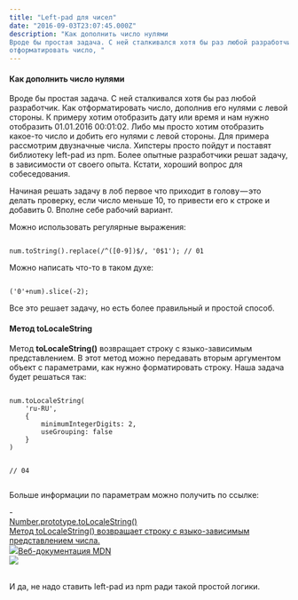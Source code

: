 ```yaml
---
title: "Left-pad для чисел"
date: "2016-09-03T23:07:45.000Z"
description: "Как дополнить число нулями
Вроде бы простая задача. С ней сталкивался хотя бы раз любой разработчик. Как
отформатировать число, "
---
```


<h4 id="-">Как дополнить число нулями</h4><p>Вроде бы простая задача. С ней сталкивался хотя бы раз любой разработчик. Как отформатировать число, дополнив его нулями с левой стороны. К примеру хотим отобразить дату или время и нам нужно отобразить 01.01.2016 00:01:02. Либо мы просто хотим отобразить какое-то число и добить его нулями с левой стороны. Для примера рассмотрим двузначные числа. Хипстеры просто пойдут и поставят библиотеку left-pad из npm. Более опытные разработчики решат задачу, в зависимости от своего опыта. Кстати, хороший вопрос для собеседования.</p><p>Начиная решать задачу в лоб первое что приходит в голову — это делать проверку, если число меньше 10, то привести его к строке и добавить 0. Вполне себе рабочий вариант.</p><p>Можно использовать регулярные выражения:</p><pre><code class="language-javascript">
num.toString().replace(/^([0-9])$/, '0$1'); // 01
</code></pre><p>Можно написать что-то в таком духе:</p><pre><code class="language-javascript">
('0'+num).slice(-2);
</code></pre><p>Все это решает задачу, но есть более правильный и простой способ.</p><h4 id="-tolocalestring">Метод toLocaleString</h4><p>Метод <strong><strong>toLocaleString()</strong></strong> возвращает строку с языко-зависимым представлением. В этот метод можно передавать вторым аргументом объект с параметрами, как нужно форматировать строку. Наша задача будет решаться так:</p><pre><code class="language-javascript">
num.toLocaleString(
    'ru-RU',
    {
        minimumIntegerDigits: 2,
        useGrouping: false
    }
)

// 04</code></pre><p>Больше информации по параметрам можно получить по ссылке:</p>- <a class="kg-bookmark-container" href="https://developer.mozilla.org/ru/docs/Web/JavaScript/Reference/Global_Objects/Number/toLocaleString"><div class="kg-bookmark-content"><div class="kg-bookmark-title">Number.prototype.toLocaleString()</div><div class="kg-bookmark-description">Метод toLocaleString() возвращает строку с языко-зависимым представлением числа.</div><div class="kg-bookmark-metadata"><img class="kg-bookmark-icon" src="https://developer.mozilla.org/static/img/favicon144.e7e21ca263ca.png"><span class="kg-bookmark-publisher">Веб-документация MDN</span></div></div><div class="kg-bookmark-thumbnail"><img src="https://developer.mozilla.org/static/img/opengraph-logo.72382e605ce3.png"></div></a> <br/>
<p>И да, не надо ставить left-pad из npm ради такой простой логики.</p>

